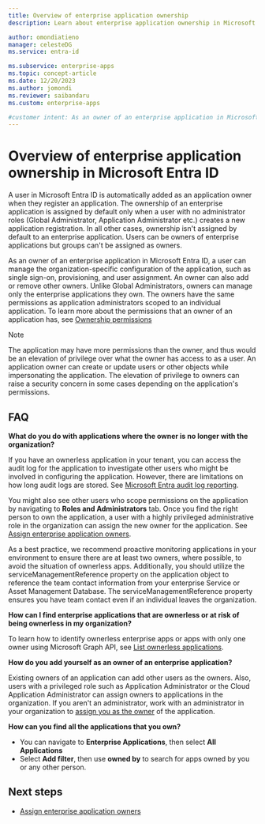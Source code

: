 ```yaml
---
title: Overview of enterprise application ownership
description: Learn about enterprise application ownership in Microsoft Entra ID

author: omondiatieno
manager: celesteDG
ms.service: entra-id

ms.subservice: enterprise-apps
ms.topic: concept-article
ms.date: 12/20/2023
ms.author: jomondi
ms.reviewer: saibandaru
ms.custom: enterprise-apps

#customer intent: As an owner of an enterprise application in Microsoft Entra ID, I want to be able to manage the organization-specific configuration of the application, add or remove other owners, and have the same permissions as application administrators, so that I can effectively manage and secure the application within my organization.
---
```


# Overview of enterprise application ownership in Microsoft Entra ID

A user in Microsoft Entra ID is automatically added as an application owner when they register an application. The ownership of an enterprise application is assigned by default only when a user with no administrator roles (Global Administrator, Application Administrator etc.) creates a new application registration. In all other cases, ownership isn't assigned by default to an enterprise application. Users can be owners of enterprise applications but groups can't be assigned as owners.

As an owner of an enterprise application in Microsoft Entra ID, a user can manage the organization-specific configuration of the application, such as single sign-on, provisioning, and user assignment. An owner can also add or remove other owners. Unlike Global Administrators, owners can manage only the enterprise applications they own. The owners have the same permissions as application administrators scoped to an individual application. To learn more about the permissions that an owner of an application has, see [Ownership permissions](~/fundamentals/users-default-permissions.md#owned-enterprise-applications)

> [!NOTE]
> The application may have more permissions than the owner, and thus would be an elevation of privilege over what the owner has access to as a user. An application owner can create or update users or other objects while impersonating the application. The elevation of privilege to owners can raise a security concern in some cases depending on the application's permissions.

## FAQ

**What do you do with applications where the owner is no longer with the organization?**

If you have an ownerless application in your tenant, you can access the audit log for the application to investigate other users who might be involved in configuring the application. However, there are limitations on how long audit logs are stored. See [Microsoft Entra audit log reporting](~/identity/monitoring-health/reference-reports-data-retention.md).

You might also see other users who scope permissions on the application by navigating to **Roles and Administrators** tab. Once you find the right person to own the application, a user with a highly privileged administrative role in the organization can assign the new owner for the application. See [Assign enterprise application owners](assign-app-owners.md).

As a best practice, we recommend proactive monitoring applications in your environment to ensure there are at least two owners, where possible, to avoid the situation of ownerless apps. Additionally, you should utilize the serviceManagementReference property on the application object to reference the team contact information from your enterprise Service or Asset Management Database. The serviceManagementReference property ensures you have team contact even if an individual leaves the organization.

**How can I find enterprise applications that are ownerless or at risk of being ownerless in my organization?**

To learn how to identify ownerless enterprise apps or apps with only one owner using Microsoft Graph API, see [List ownerless applications](/graph/tutorial-applications-basics#manage-application-ownership).

**How do you add yourself as an owner of an enterprise application?**

Existing owners of an application can add other users as the owners. Also, users with a privileged role such as Application Administrator or the Cloud Application Administrator can assign owners to applications in the organization. If you aren't an administrator, work with an administrator in your organization to [assign you as the owner](assign-app-owners.md) of the application.

**How can you find all the applications that you own?**

- You can navigate to **Enterprise Applications**, then select **All Applications**
- Select **Add filter**, then use **owned by** to search for apps owned by you or any other person.

## Next steps

- [Assign enterprise application owners](assign-app-owners.md)
